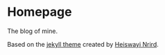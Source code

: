 # Homepage

The blog of mine.

Based on the [jekyll theme](https://github.com/heiswayi/the-plain) created by [Heiswayi Nrird](http://heiswayi.github.io).
